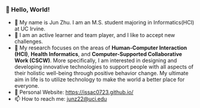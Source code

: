 ### 👋 Hello, World!
- :monocle_face: My name is Jun Zhu. I am an M.S. student majoring in Informatics(HCI) at UC Irvine.
- :robot: I am an active learner and team player, and I like to accept new challenges. 
- :space_invader:	My research focuses on the areas of **Human-Computer Interaction (HCI)**, **Health Informatics**, and **Computer-Supported Collaborative Work (CSCW)**. More specifically, I am interested in designing and developing innovative technologies to support people with all aspects of their holistic well-being through positive behavior change. My ultimate aim in life is to utilize technology to make the world a better place for everyone.
- 🚀 Personal Website: https://issac0723.github.io/
- 📫 How to reach me: junz22@uci.edu
